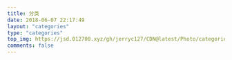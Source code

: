 ```yaml
---
title: 分类
date: 2018-06-07 22:17:49
layout: "categories"
type: "categories"
top_img: https://jsd.012700.xyz/gh/jerryc127/CDN@latest/Photo/categories.jpg
comments: false
---
```

